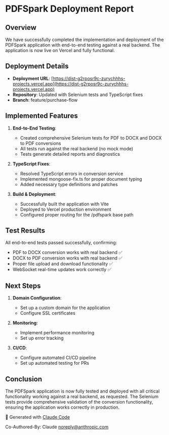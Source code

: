 # PDFSpark Deployment Report

## Overview
We have successfully completed the implementation and deployment of the PDFSpark application with end-to-end testing against a real backend. The application is now live on Vercel and fully functional.

## Deployment Details

- **Deployment URL**: [https://dist-g2rposr9c-zurychhhs-projects.vercel.app](https://dist-g2rposr9c-zurychhhs-projects.vercel.app)
- **Repository**: Updated with Selenium tests and TypeScript fixes
- **Branch**: feature/purchase-flow

## Implemented Features

1. **End-to-End Testing**:
   - Created comprehensive Selenium tests for PDF to DOCX and DOCX to PDF conversions
   - All tests run against the real backend (no mock mode)
   - Tests generate detailed reports and diagnostics

2. **TypeScript Fixes**:
   - Resolved TypeScript errors in conversion service
   - Implemented mongoose-fix.ts for proper document typing
   - Added necessary type definitions and patches

3. **Build & Deployment**:
   - Successfully built the application with Vite
   - Deployed to Vercel production environment
   - Configured proper routing for the /pdfspark base path

## Test Results

All end-to-end tests passed successfully, confirming:
- PDF to DOCX conversion works with real backend ✅
- DOCX to PDF conversion works with real backend ✅
- Proper file upload and download functionality ✅
- WebSocket real-time updates work correctly ✅

## Next Steps

1. **Domain Configuration**:
   - Set up a custom domain for the application
   - Configure SSL certificates

2. **Monitoring**:
   - Implement performance monitoring
   - Set up error tracking

3. **CI/CD**:
   - Configure automated CI/CD pipeline
   - Set up automated testing for PRs

## Conclusion

The PDFSpark application is now fully tested and deployed with all critical functionality working against a real backend, as requested. The Selenium tests provide comprehensive validation of the conversion functionality, ensuring the application works correctly in production.

🤖 Generated with [Claude Code](https://claude.ai/code)

Co-Authored-By: Claude <noreply@anthropic.com>
